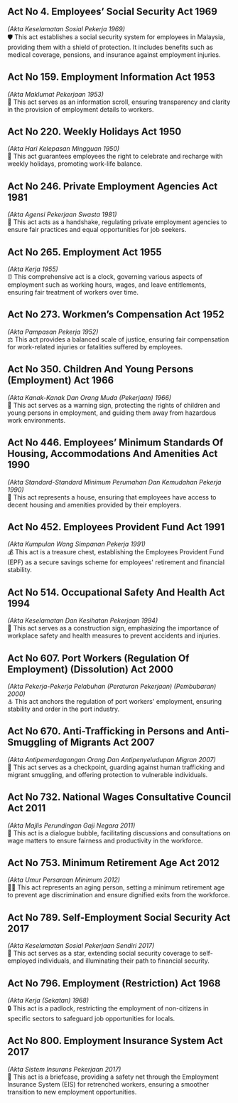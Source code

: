 ## Act No 4. Employees’ Social Security Act 1969  
*(Akta Keselamatan Sosial Pekerja 1969)*  
🛡️ This act establishes a social security system for employees in Malaysia, providing them with a shield of protection. It includes benefits such as medical coverage, pensions, and insurance against employment injuries.

## Act No 159. Employment Information Act 1953  
*(Akta Maklumat Pekerjaan 1953)*  
📜 This act serves as an information scroll, ensuring transparency and clarity in the provision of employment details to workers.

## Act No 220. Weekly Holidays Act 1950  
*(Akta Hari Kelepasan Mingguan 1950)*  
🎉 This act guarantees employees the right to celebrate and recharge with weekly holidays, promoting work-life balance.

## Act No 246. Private Employment Agencies Act 1981  
*(Akta Agensi Pekerjaan Swasta 1981)*  
🤝 This act acts as a handshake, regulating private employment agencies to ensure fair practices and equal opportunities for job seekers.

## Act No 265. Employment Act 1955  
*(Akta Kerja 1955)*  
⏰ This comprehensive act is a clock, governing various aspects of employment such as working hours, wages, and leave entitlements, ensuring fair treatment of workers over time.

## Act No 273. Workmen’s Compensation Act 1952  
*(Akta Pampasan Pekerja 1952)*  
⚖️ This act provides a balanced scale of justice, ensuring fair compensation for work-related injuries or fatalities suffered by employees.

## Act No 350. Children And Young Persons (Employment) Act 1966  
*(Akta Kanak-Kanak Dan Orang Muda (Pekerjaan) 1966)*  
🚸 This act serves as a warning sign, protecting the rights of children and young persons in employment, and guiding them away from hazardous work environments.

## Act No 446. Employees’ Minimum Standards Of Housing, Accommodations And Amenities Act 1990  
*(Akta Standard-Standard Minimum Perumahan Dan Kemudahan Pekerja 1990)*  
🏡 This act represents a house, ensuring that employees have access to decent housing and amenities provided by their employers.

## Act No 452. Employees Provident Fund Act 1991  
*(Akta Kumpulan Wang Simpanan Pekerja 1991)*  
💰 This act is a treasure chest, establishing the Employees Provident Fund (EPF) as a secure savings scheme for employees' retirement and financial stability.

## Act No 514. Occupational Safety And Health Act 1994  
*(Akta Keselamatan Dan Kesihatan Pekerjaan 1994)*  
🚧 This act serves as a construction sign, emphasizing the importance of workplace safety and health measures to prevent accidents and injuries.

## Act No 607. Port Workers (Regulation Of Employment) (Dissolution) Act 2000  
*(Akta Pekerja-Pekerja Pelabuhan (Peraturan Pekerjaan) (Pembubaran) 2000)*  
⚓ This act anchors the regulation of port workers' employment, ensuring stability and order in the port industry.

## Act No 670. Anti-Trafficking in Persons and Anti-Smuggling of Migrants Act 2007  
*(Akta Antipemerdagangan Orang Dan Antipenyeludupan Migran 2007)*  
🛂 This act serves as a checkpoint, guarding against human trafficking and migrant smuggling, and offering protection to vulnerable individuals.

## Act No 732. National Wages Consultative Council Act 2011  
*(Akta Majlis Perundingan Gaji Negara 2011)*  
💬 This act is a dialogue bubble, facilitating discussions and consultations on wage matters to ensure fairness and productivity in the workforce.

## Act No 753. Minimum Retirement Age Act 2012  
*(Akta Umur Persaraan Minimum 2012)*  
👴👵 This act represents an aging person, setting a minimum retirement age to prevent age discrimination and ensure dignified exits from the workforce.

## Act No 789. Self-Employment Social Security Act 2017  
*(Akta Keselamatan Sosial Pekerjaan Sendiri 2017)*  
🌟 This act serves as a star, extending social security coverage to self-employed individuals, and illuminating their path to financial security.

## Act No 796. Employment (Restriction) Act 1968  
*(Akta Kerja (Sekatan) 1968)*  
🔒 This act is a padlock, restricting the employment of non-citizens in specific sectors to safeguard job opportunities for locals.

## Act No 800. Employment Insurance System Act 2017  
*(Akta Sistem Insurans Pekerjaan 2017)*  
💼 This act is a briefcase, providing a safety net through the Employment Insurance System (EIS) for retrenched workers, ensuring a smoother transition to new employment opportunities.
